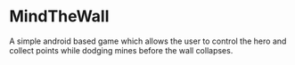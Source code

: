 # MindTheWall

A simple android based game which allows the user to control the hero and collect points while dodging mines before the wall collapses.
